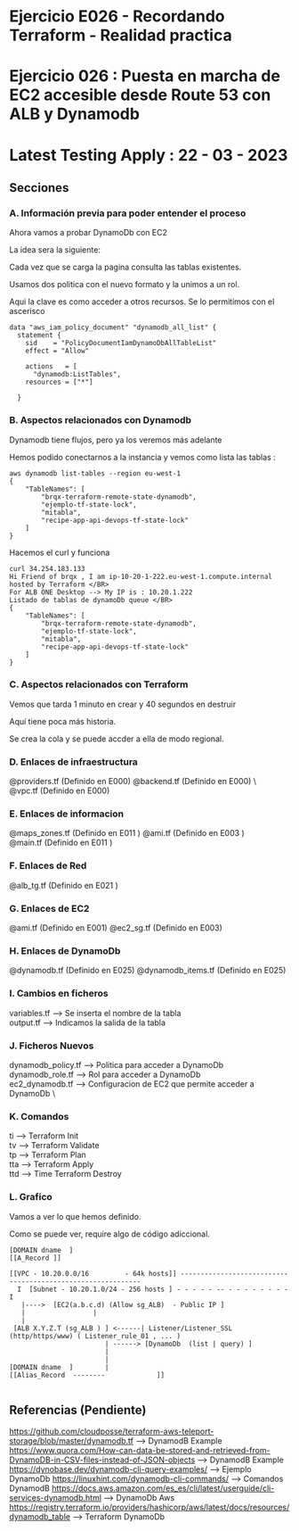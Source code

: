 <!-- Proyecto : # docs-tf -->
# Ejercicio E026 - Recordando Terraform - Realidad practica
# Ejercicio 026 : Puesta en marcha de EC2 accesible desde Route 53 con ALB y Dynamodb
# Latest Testing Apply : 22 - 03 - 2023

<!-- Nivel 2 E026 -  V0.0.1 - 2023 Mar -->

## Secciones

### A. Información previa para poder entender el proceso

Ahora vamos a probar DynamoDb con EC2

La idea sera la siguiente:

Cada vez que se carga la pagina consulta las tablas existentes.

Usamos dos politica con el nuevo formato y la unimos a un rol.

Aqui la clave es como acceder a otros recursos. Se lo permitimos con el ascerisco

```
data "aws_iam_policy_document" "dynamodb_all_list" {
  statement {
    sid    = "PolicyDocumentIamDynamoDbAllTableList"
    effect = "Allow"

    actions   = [
      "dynamodb:ListTables",
    resources = ["*"]

  }
```

### B. Aspectos relacionados con Dynamodb

Dynamodb tiene flujos, pero ya los veremos más adelante

Hemos podido conectarnos a la instancia y vemos como lista las tablas : 

```
aws dynamodb list-tables --region eu-west-1
{
    "TableNames": [
        "brqx-terraform-remote-state-dynamodb", 
        "ejemplo-tf-state-lock", 
        "mitabla", 
        "recipe-app-api-devops-tf-state-lock"
    ]
}
```
Hacemos el curl y funciona

```
curl 34.254.183.133
Hi Friend of brqx , I am ip-10-20-1-222.eu-west-1.compute.internal hosted by Terraform </BR>
For ALB ONE Desktop --> My IP is : 10.20.1.222 
Listado de tablas de dynamoDb queue </BR>
{
    "TableNames": [
        "brqx-terraform-remote-state-dynamodb", 
        "ejemplo-tf-state-lock", 
        "mitabla", 
        "recipe-app-api-devops-tf-state-lock"
    ]
}
```

### C. Aspectos relacionados con Terraform

Vemos que tarda 1 minuto en crear y 40 segundos en destruir

Aquí tiene poca más historia.

Se crea la cola y se puede accder a ella de modo regional.

### D. Enlaces de infraestructura
 
@providers.tf  (Definido en E000)             @backend.tf     (Definido en E000)   \         
@vpc.tf        (Definido en E000)             

### E. Enlaces de informacion 

@maps_zones.tf          (Definido en E011 )   @ami.tf         (Definido en E003 )  \
@main.tf                (Definido en E011 )

### F. Enlaces de Red

@alb_tg.tf          (Definido en E021 )

### G. Enlaces de EC2

@ami.tf        (Definido en E001)            @ec2_sg.tf         (Definido en E003)             

### H. Enlaces de DynamoDb

@dynamodb.tf        (Definido en E025)       @dynamodb_items.tf   (Definido en E025)

### I. Cambios en ficheros 

variables.tf        -->  Se inserta el nombre de la tabla        \
output.tf           -->  Indicamos la salida de la tabla

### J. Ficheros Nuevos

dynamodb_policy.tf  -->  Politica para acceder a DynamoDb        \
dynamodb_role.tf    -->  Rol para acceder a DynamoDb        \
ec2_dynamodb.tf     -->  Configuracion de EC2 que permite acceder a DynamoDb        \

### K. Comandos

ti --> Terraform Init                  \
tv --> Terraform Validate              \
tp --> Terraform Plan                  \
tta --> Terraform Apply                \
ttd --> Time Terraform Destroy         

### L. Grafico

Vamos a ver lo que hemos definido. 

Como se puede ver, require algo de código adiccional.

```
[DOMAIN dname  ]
[[A_Record ]]

[[VPC - 10.20.0.0/16         - 64k hosts]] ------------------------------------------------------------
  I  [Subnet - 10.20.1.0/24 - 256 hosts ] - - - - - -- - - - - - - - - I
   |---->  [EC2(a.b.c.d) (Allow sg_ALB)  - Public IP ] 
   |                 |                  
   |
 [ALB X.Y.Z.T (sg_ALB ) ] <------| Listener/Listener_SSL (http/https/www) ( Listener_rule_01 , ... )
                        | ------> [DynamoDb  (list | query) ]
                        |
                        |
[DOMAIN dname  ]        |
[[Alias_Record  --------             ]]


```

<!-- ==--==--==--==--==--==--==--==--==--==--==--==--==--==--==-- -->

## Referencias (Pendiente)

https://github.com/cloudposse/terraform-aws-teleport-storage/blob/master/dynamodb.tf --> DynamodB Example
https://www.quora.com/How-can-data-be-stored-and-retrieved-from-DynamoDB-in-CSV-files-instead-of-JSON-objects  --> DynamodB Example
https://dynobase.dev/dynamodb-cli-query-examples/ --> Ejemplo DynamoDb
https://linuxhint.com/dynamodb-cli-commands/ --> Comandos DynamodB
https://docs.aws.amazon.com/es_es/cli/latest/userguide/cli-services-dynamodb.html  --> DynamoDb Aws
https://registry.terraform.io/providers/hashicorp/aws/latest/docs/resources/dynamodb_table --> Terraform DynamoDb







